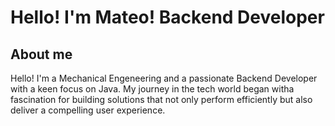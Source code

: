 # Hello! I'm Mateo! Backend Developer

## About me
Hello! I'm a Mechanical Engeneering and a passionate Backend Developer with a keen focus on Java. My journey in the tech world began witha  fascination for building solutions that not only perform efficiently but also deliver a compelling user experience.
